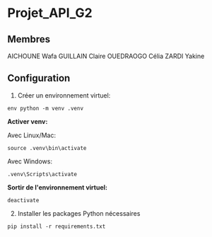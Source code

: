 # Projet_API_G2

## Membres

AICHOUNE Wafa
GUILLAIN Claire
OUEDRAOGO Célia
ZARDI Yakine

## Configuration

1. Créer un environnement virtuel:

```code
env python -m venv .venv
```
**Activer venv:**

Avec Linux/Mac:
```code
source .venv\bin\activate
```
Avec Windows: 
```code
.venv\Scripts\activate
```

**Sortir de l'environnement virtuel:**

```code
deactivate
```
2. Installer les packages Python nécessaires

```code
pip install -r requirements.txt
```
